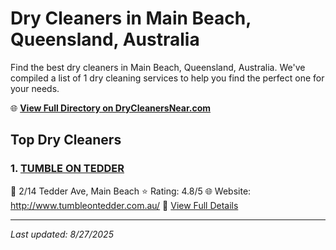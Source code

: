 # Dry Cleaners in Main Beach, Queensland, Australia

Find the best dry cleaners in Main Beach, Queensland, Australia. We've compiled a list of 1 dry cleaning services to help you find the perfect one for your needs.

🌐 **[View Full Directory on DryCleanersNear.com](https://drycleanersnear.com/city/Australia/Queensland/Main%20Beach)**

## Top Dry Cleaners

### 1. [TUMBLE ON TEDDER](https://drycleanersnear.com/dryCleaner/68aa732539cc7c0899005889/tumble-on-tedder)
📍 2/14 Tedder Ave, Main Beach
⭐ Rating: 4.8/5
🌐 Website: http://www.tumbleontedder.com.au/
🔗 [View Full Details](https://drycleanersnear.com/dryCleaner/68aa732539cc7c0899005889/tumble-on-tedder)


---

*Last updated: 8/27/2025*
